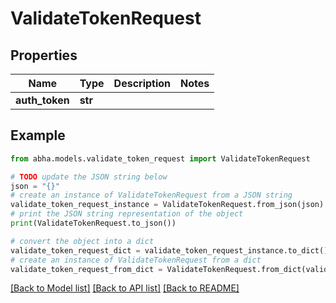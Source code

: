 # ValidateTokenRequest


## Properties

Name | Type | Description | Notes
------------ | ------------- | ------------- | -------------
**auth_token** | **str** |  | 

## Example

```python
from abha.models.validate_token_request import ValidateTokenRequest

# TODO update the JSON string below
json = "{}"
# create an instance of ValidateTokenRequest from a JSON string
validate_token_request_instance = ValidateTokenRequest.from_json(json)
# print the JSON string representation of the object
print(ValidateTokenRequest.to_json())

# convert the object into a dict
validate_token_request_dict = validate_token_request_instance.to_dict()
# create an instance of ValidateTokenRequest from a dict
validate_token_request_from_dict = ValidateTokenRequest.from_dict(validate_token_request_dict)
```
[[Back to Model list]](../README.md#documentation-for-models) [[Back to API list]](../README.md#documentation-for-api-endpoints) [[Back to README]](../README.md)



